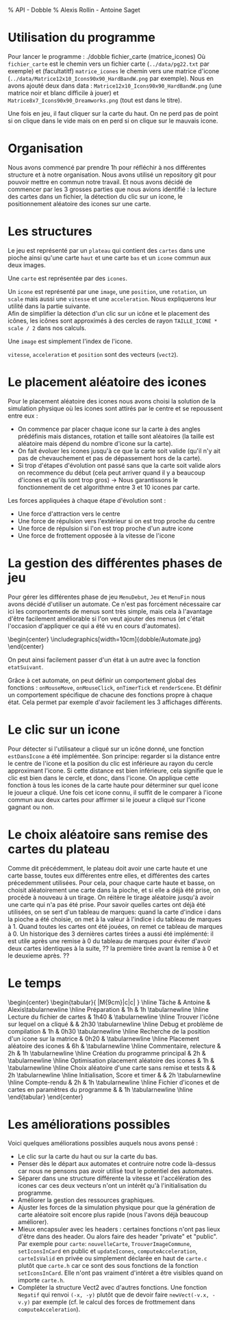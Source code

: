% API - Dobble
% Alexis Rollin - Antoine Saget

# Utilisation du programme

Pour lancer le programme :
./dobble fichier_carte (matrice_icones)
Où `fichier_carte` est le chemin vers un fichier carte (`../data/pg22.txt` par exemple) et (facultatitf) `matrice_icones` le chemin vers une matrice d'icone (`../data/Matrice12x10_Icons90x90_HardBandW.png` par exemple). Nous en avons ajouté deux dans data : `Matrice12x10_Icons90x90_HardBandW.png` (une matrice noir et blanc difficile à jouer) et `Matrice8x7_Icons90x90_Dreamworks.png` (tout est dans le titre).

Une fois en jeu, il faut cliquer sur la carte du haut. On ne perd pas de point si on clique dans le vide mais on en perd si on clique sur le mauvais icone.

# Organisation

Nous avons commencé par prendre 1h pour réfléchir à nos différentes structure et à notre organisation.
Nous avons utilisé un repository git pour pouvoir mettre en commun notre travail. Et nous avons décidé de commencer par les 3 grosses parties que nous avions identifié : la lecture des cartes dans un fichier, la détection du clic sur un icone, le positionnement aléatoire des icones sur une carte.

# Les structures

Le jeu est représenté par un `plateau` qui contient des `cartes` dans une pioche ainsi qu'une carte `haut` et une carte `bas` et un `icone` commun aux deux images.

Une `carte` est représentée par des `icones`.

Un `icone` est représenté par une `image`, une `position`, une `rotation`, un `scale` mais aussi une `vitesse` et une `acceleration`. Nous expliquerons leur utilité dans la partie suivante.  
Afin de simplifier la détection d'un clic sur un icône et le placement des icônes, les icônes sont approximés à des cercles de rayon `TAILLE_ICONE * scale / 2` dans nos calculs.

Une `image` est simplement l'index de l'icone.

`vitesse`, `acceleration` et `position` sont des vecteurs (`vect2`).

# Le placement aléatoire des icones

Pour le placement aléatoire des icones nous avons choisi la solution de la simulation physique où les icones sont attirés par le centre et se repoussent entre eux :

- On commence par placer chaque icone sur la carte à des angles prédéfinis mais distances, rotation et taille sont aléatoires (la taille est aléatoire mais dépend du nombre d'icone sur la carte).
- On fait évoluer les icones jusqu'à ce que la carte soit valide (qu'il n'y ait pas de chevauchement et pas de dépassement hors de la carte).
- Si trop d'étapes d'évolution ont passé sans que la carte soit valide alors on recommence du début (cela peut arriver quand il y a beaucoup d'icones et qu'ils sont trop gros) -> Nous garantissons le fonctionnement de cet algorithme entre 3 et 10 icones par carte.

Les forces appliquées à chaque étape d'évolution sont :

- Une force d'attraction vers le centre
- Une force de répulsion vers l'extérieur si on est trop proche du centre
- Une force de répulsion si l'on est trop proche d'un autre icone
- Une force de frottement opposée à la vitesse de l'icone


# La gestion des différentes phases de jeu

Pour gérer les différentes phase de jeu `MenuDebut`, `Jeu` et `MenuFin` nous avons décidé d'utiliser un automate. Ce n'est pas forcément nécessaire car ici les comportements de menus sont très simple, mais cela à l'avantage d'être facilement améliorable si l'on veut ajouter des menus (et c'était l'occasion d'appliquer ce qui a été vu en cours d'automates).

\begin{center}
\includegraphics[width=10cm]{dobble/Automate.jpg}
\end{center}

On peut ainsi facilement passer d'un état à un autre avec la fonction `etatSuivant`.

Grâce à cet automate, on peut définir un comportement global des fonctions : `onMouseMove`, `onMouseClick`, `onTimerTick` et `renderScene`.
Et définir un comportement spécifique de chacune des fonctions propre à chaque état. Cela permet par exemple d'avoir facilement les 3 affichages différents.

# Le clic sur un icone

Pour détecter si l'utilisateur a cliqué sur un icône donné, une fonction `estDansIcone` a été implémentée. Son principe: regarder si la distance entre le centre de l'icone et la position du clic est inférieure au rayon du cercle approximant l'icone. Si cette distance est bien inférieure, cela signifie que le clic est bien dans le cercle, et donc, dans l'icone.
On applique cette fonction à tous les icones de la carte haute pour déterminer sur quel icone le joueur a cliqué. Une fois cet icone connu, il suffit de le comparer à l'icone commun aux deux cartes pour affirmer si le joueur a cliqué sur l'icone gagnant ou non.

# Le choix aléatoire sans remise des cartes du plateau

Comme dit précédemment, le plateau doit avoir une carte haute et une carte basse, toutes eux différentes entre elles, et différentes des cartes précedemment utilisées. Pour cela, pour chaque carte haute et basse, on choisit aléatoirement une carte dans la pioche, et si elle a déjà été prise, on procède à nouveau à un tirage. On réitère le tirage aléatoire jusqu'à avoir une carte qui n'a pas été prise. Pour savoir quelles cartes ont déjà été utilisées, on se sert d'un tableau de marques: quand la carte d'indice i dans la pioche a été choisie, on met à la valeur à l'indice i du tableau de marques à 1. Quand toutes les cartes ont été jouées, on remet ce tableau de marques à 0.
Un historique des 3 dernières cartes tirées a aussi été implémenté: il est utile après une remise à 0 du tableau de marques pour éviter d'avoir deux cartes identiques à la suite, ?? la première tirée avant la remise à 0 et le deuxieme après. ??

# Le temps

\begin{center}
\begin{tabular}{ |M{9cm}|c|c| }
    \hline
    Tâche & Antoine & Alexis\tabularnewline  \hline
    Préparation & 1h & 1h \tabularnewline \hline
    Lecture du fichier de cartes & 1h40 & \tabularnewline \hline
    Trouver l'icône sur lequel on a cliqué  &  & 2h30 \tabularnewline \hline
    Debug et problème de compilation & 1h & 0h30 \tabularnewline \hline
    Recherche de la position d'un icone sur la matrice & 0h20 & \tabularnewline \hline
    Placement aléatoire des icones & 6h & \tabularnewline \hline
    Commentaire, relecture & 2h & 1h \tabularnewline \hline
    Création du programme principal & 2h & \tabularnewline \hline
    Optimisation placement aléatoire des icones & 1h & \tabularnewline \hline
    Choix aléatoire d'une carte sans remise et tests & & 2h \tabularnewline \hline
    Initialisation, Score et timer & & 2h  \tabularnewline \hline
    Compte-rendu & 2h & 1h \tabularnewline \hline
    Fichier d'icones et de cartes en paramètres du programme & & 1h  \tabularnewline \hline
\end{tabular}
\end{center}

# Les améliorations possibles

Voici quelques améliorations possibles auquels nous avons pensé :

- Le clic sur la carte du haut ou sur la carte du bas.
- Penser dès le départ aux automates et contruire notre code là-dessus car nous ne pensons pas avoir utilisé tout le potentiel des automates.
- Séparer dans une structure différente la vitesse et l'accélération des icones car ces deux vecteurs n'ont un intérêt qu'à l'initialisation du programme.
- Améliorer la gestion des ressources graphiques.
- Ajuster les forces de la simulation physique pour que la génération de carte aléatoire soit encore plus rapide (nous l'avons déjà beaucoup améliorer).
- Mieux encapsuler avec les headers : certaines fonctions n'ont pas lieux d'être dans des header. Ou alors faire des header "private" et "public". Par exemple pour `carte`: `nouvelleCarte`, `TrouverImageCommune`, `setIconsInCard` en public et `updateIcones`, `computeAcceleration`, `carteIsValid` en privée ou simplement déclarée en haut de `carte.c` plutôt que `carte.h` car ce sont des sous fonctions de la fonction `setIconsInCard`. Elle n'ont pas vraiment d'intéret a être visibles quand on importe `carte.h`.
- Compléter la structure Vect2 avec d'autres fonctions. Une fonction `Negatif` qui renvoi `(-x, -y)` plutôt que de devoir faire `newVect(-v.x, -v.y)` par exemple (cf. le calcul des forces de frottmement dans `computeAcceleration`).